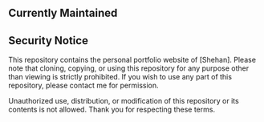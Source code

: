 ## Currently Maintained
## Security Notice

This repository contains the personal portfolio website of [Shehan]. Please note that cloning, copying, or using this repository for any purpose other than viewing is strictly prohibited. If you wish to use any part of this repository, please contact me for permission.

Unauthorized use, distribution, or modification of this repository or its contents is not allowed. Thank you for respecting these terms.
